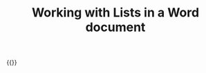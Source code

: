 ﻿---
title: "Working with Lists in a Word document"
second_title: " online"
articleTitle: "Working with Lists"
linktitle: "Lists"
type: docs
url: /lists/
description: "Insert, edit, delete Lists in a Word document programmatically via Cloud API."
weight: 150
---

{{<list-children-pages>}}
